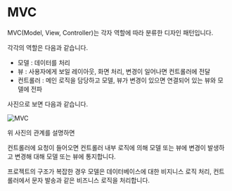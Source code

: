 # MVC

MVC(Model, View, Controller)는 각자 역할에 따라 분류한 디자인 패턴입니다.

각각의 역할은 다음과 같습니다.

- 모델 : 데이터를 처리
- 뷰 : 사용자에게 보일 레이아웃, 화면 처리, 변경이 일어나면 컨트롤러에 전달
- 컨트롤러 : 메인 로직을 담당하고 모델, 뷰가 변경이 있으면 연결되어 있는 뷰와 모델에 전파

사진으로 보면 다음과 같습니다.

![MVC](https://upload.wikimedia.org/wikipedia/commons/5/53/Router-MVC-DB.svg)

위 사진의 관계를 설명하면

컨트롤러에 요청이 들어오면 컨트롤러 내부 로직에 의해 모델 또는 뷰에 변경이 발생하고 변경해 대해 모델 또는 뷰에 통지합니다.

<!-- - 뷰 : 사용자에게 보여는 뷰는 입력(요청)에 따라 컨트롤러로 요청을 전달합니다.
- 컨트롤러 :
  - 요청에 따라 모델(비지니스, 데이터)에 적절한 요청을 보냅니다.
  - 단순히 데이터를 다른 형태로 나타내기 위해 뷰를 업데이트합니다. (이때 모델과의 통신은 없습니다.)
- 모델 : 데이터, 비지니스 로직 수행 후 뷰에게 업데이트 내용을 알리게 됩니다. -->

프로젝트의 구조가 복잡한 경우 모델은 데이터베이스에 대한 비지니스 로직 처리, 컨트롤러에서 문자 발송과 같은 비즈니스 로직을 처리합니다.
